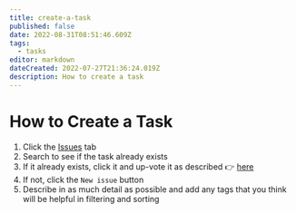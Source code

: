 ```yaml
---
title: create-a-task
published: false
date: 2022-08-31T08:51:46.609Z
tags:
  - tasks
editor: markdown
dateCreated: 2022-07-27T21:36:24.019Z
description: How to create a task
---
```


# How to Create a Task

1. Click the [Issues](https://github.com/decentralized-fda/decentralized-fda/issues?q=is%3Aissue+is%3Aopen+sort%3Aupdated-desc) tab
2. Search to see if the task already exists
3. If it already exists, click it and up-vote it as described 👉 [here](vote-on-tasks-and-sort-by-priority.md)
4. If not, click the `New issue` button
5. Describe in as much detail as possible and add any tags that you think will be helpful in filtering and sorting
